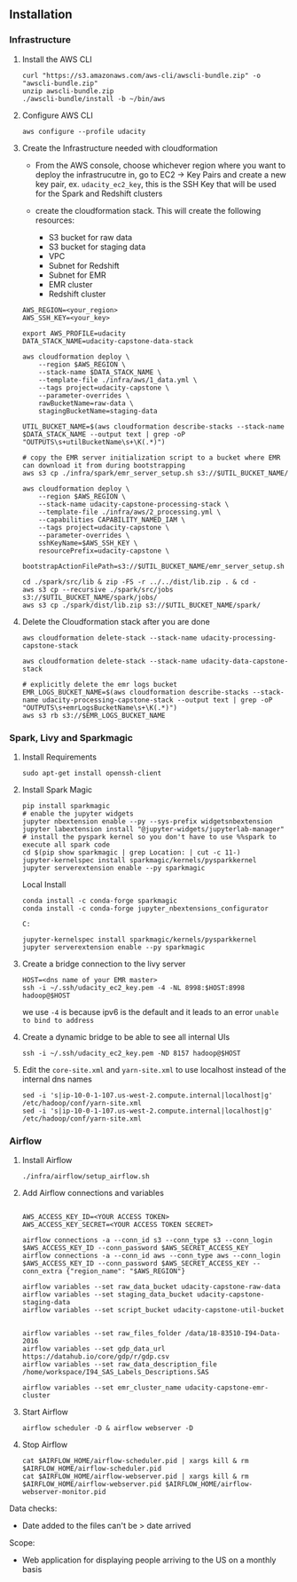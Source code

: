 ## Installation

### Infrastructure

1. Install the AWS CLI
    ```
    curl "https://s3.amazonaws.com/aws-cli/awscli-bundle.zip" -o "awscli-bundle.zip"
    unzip awscli-bundle.zip
    ./awscli-bundle/install -b ~/bin/aws
    ```
1. Configure AWS CLI
    ```
    aws configure --profile udacity
    ```

1. Create the Infrastructure needed with cloudformation

    - From the AWS console, choose whichever region where you want to deploy the infrastrucutre in, go to EC2 -> Key Pairs and create a new key pair, ex. `udacity_ec2_key`, this is the SSH Key that will be used for the Spark and Redshift clusters

    - create the cloudformation stack. This will create the following resources:
        - S3 bucket for raw data
        - S3 bucket for staging data
        - VPC
        - Subnet for Redshift
        - Subnet for EMR
        - EMR cluster
        - Redshift cluster
    ```
    AWS_REGION=<your_region>
    AWS_SSH_KEY=<your_key>

    export AWS_PROFILE=udacity
    DATA_STACK_NAME=udacity-capstone-data-stack

    aws cloudformation deploy \
        --region $AWS_REGION \
        --stack-name $DATA_STACK_NAME \
        --template-file ./infra/aws/1_data.yml \
        --tags project=udacity-capstone \
        --parameter-overrides \
        rawBucketName=raw-data \
        stagingBucketName=staging-data
        
    UTIL_BUCKET_NAME=$(aws cloudformation describe-stacks --stack-name $DATA_STACK_NAME --output text | grep -oP "OUTPUTS\s+utilBucketName\s+\K(.*)")

    # copy the EMR server initialization script to a bucket where EMR can download it from during bootstrapping
    aws s3 cp ./infra/spark/emr_server_setup.sh s3://$UTIL_BUCKET_NAME/

    aws cloudformation deploy \
        --region $AWS_REGION \
        --stack-name udacity-capstone-processing-stack \
        --template-file ./infra/aws/2_processing.yml \
        --capabilities CAPABILITY_NAMED_IAM \
        --tags project=udacity-capstone \
        --parameter-overrides \
        sshKeyName=$AWS_SSH_KEY \
        resourcePrefix=udacity-capstone \
        bootstrapActionFilePath=s3://$UTIL_BUCKET_NAME/emr_server_setup.sh

    cd ./spark/src/lib & zip -FS -r ../../dist/lib.zip . & cd -
    aws s3 cp --recursive ./spark/src/jobs s3://$UTIL_BUCKET_NAME/spark/jobs/
    aws s3 cp ./spark/dist/lib.zip s3://$UTIL_BUCKET_NAME/spark/
    ```

1. Delete the Cloudformation stack after you are done

    ```
    aws cloudformation delete-stack --stack-name udacity-processing-capstone-stack
    
    aws cloudformation delete-stack --stack-name udacity-data-capstone-stack

    # explicitly delete the emr logs bucket
    EMR_LOGS_BUCKET_NAME=$(aws cloudformation describe-stacks --stack-name udacity-processing-capstone-stack --output text | grep -oP "OUTPUTS\s+emrLogsBucketName\s+\K(.*)")
    aws s3 rb s3://$EMR_LOGS_BUCKET_NAME
    ```
### Spark, Livy and Sparkmagic

1. Install Requirements
    ```
    sudo apt-get install openssh-client
    ```

1. Install Spark Magic
    ```
    pip install sparkmagic
    # enable the jupyter widgets
    jupyter nbextension enable --py --sys-prefix widgetsnbextension
    jupyter labextension install "@jupyter-widgets/jupyterlab-manager"
    # install the pyspark kernel so you don't have to use %%spark to execute all spark code
    cd $(pip show sparkmagic | grep Location: | cut -c 11-)
    jupyter-kernelspec install sparkmagic/kernels/pysparkkernel
    jupyter serverextension enable --py sparkmagic
    ```


    Local Install
    ```
    conda install -c conda-forge sparkmagic
    conda install -c conda-forge jupyter_nbextensions_configurator

    C:

    jupyter-kernelspec install sparkmagic/kernels/pysparkkernel
    jupyter serverextension enable --py sparkmagic
    ```
    
1. Create a bridge connection to the livy server
    ```
    HOST=<dns name of your EMR master>
    ssh -i ~/.ssh/udacity_ec2_key.pem -4 -NL 8998:$HOST:8998 hadoop@$HOST
    ```
    we use `-4` is because ipv6 is the default and it leads to an error `unable to bind to address`

1. Create a dynamic bridge to be able to see all internal UIs
    ```
    ssh -i ~/.ssh/udacity_ec2_key.pem -ND 8157 hadoop@$HOST
    ```

1. Edit the `core-site.xml` and `yarn-site.xml` to use localhost instead of the internal dns names
    ```
    sed -i 's|ip-10-0-1-107.us-west-2.compute.internal|localhost|g' /etc/hadoop/conf/yarn-site.xml
    sed -i 's|ip-10-0-1-107.us-west-2.compute.internal|localhost|g' /etc/hadoop/conf/yarn-site.xml
    ```

### Airflow    
1. Install Airflow
    ```
    ./infra/airflow/setup_airflow.sh
    
    ```

1. Add Airflow connections and variables
    ```

    AWS_ACCESS_KEY_ID=<YOUR ACCESS TOKEN>
    AWS_ACCESS_KEY_SECRET=<YOUR ACCESS TOKEN SECRET>

    airflow connections -a --conn_id s3 --conn_type s3 --conn_login $AWS_ACCESS_KEY_ID --conn_password $AWS_SECRET_ACCESS_KEY
    airflow connections -a --conn_id aws --conn_type aws --conn_login $AWS_ACCESS_KEY_ID --conn_password $AWS_SECRET_ACCESS_KEY --conn_extra {"region_name": "$AWS_REGION"}
    
    airflow variables --set raw_data_bucket udacity-capstone-raw-data
    airflow variables --set staging_data_bucket udacity-capstone-staging-data
    airflow variables --set script_bucket udacity-capstone-util-bucket


    airflow variables --set raw_files_folder /data/18-83510-I94-Data-2016
    airflow variables --set gdp_data_url https://datahub.io/core/gdp/r/gdp.csv
    airflow variables --set raw_data_description_file /home/workspace/I94_SAS_Labels_Descriptions.SAS

    airflow variables --set emr_cluster_name udacity-capstone-emr-cluster

    ```
1. Start Airflow
    ```
    airflow scheduler -D & airflow webserver -D
    ```

1. Stop Airflow
    ```
    cat $AIRFLOW_HOME/airflow-scheduler.pid | xargs kill & rm $AIRFLOW_HOME/airflow-scheduler.pid
    cat $AIRFLOW_HOME/airflow-webserver.pid | xargs kill & rm $AIRFLOW_HOME/airflow-webserver.pid $AIRFLOW_HOME/airflow-webserver-monitor.pid
    ```

Data checks:
- Date added to the files can't be > date arrived


Scope:
- Web application for displaying people arriving to the US on a monthly basis